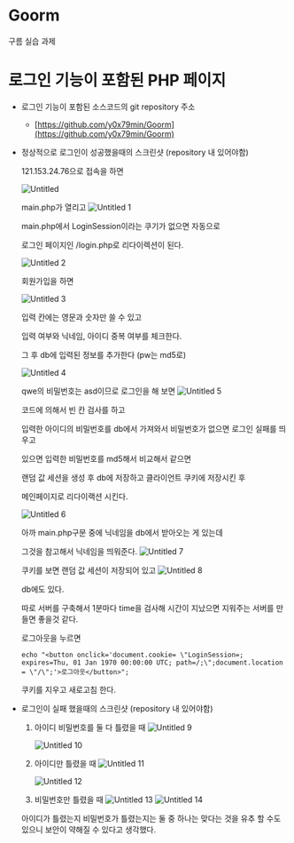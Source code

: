 # Goorm
구름 실습 과제
# 로그인 기능이 포함된 PHP 페이지

- 로그인 기능이 포함된 소스코드의 git repository 주소
    - [https://github.com/y0x79min/Goorm](https://github.com/y0x79min/Goorm)

- 정상적으로 로그인이 성공했을때의 스크린샷 (repository 내 있어야함)
    
    121.153.24.76으로 접속을 하면
  
    ![Untitled](https://github.com/y0x79min/Goorm/assets/146512434/cc3dd4a2-4e18-41ea-87da-32f4a80cfa5f)

    main.php가 열리고
    ![Untitled 1](https://github.com/y0x79min/Goorm/assets/146512434/5fb1d43a-7fe5-4402-b7ac-7b78f4e45419)

    
    main.php에서 LoginSession이라는 쿠기가 없으면 자동으로 
    
    로그인 페이지인 /login.php로 리다이렉션이 된다.
    
    ![Untitled 2](https://github.com/y0x79min/Goorm/assets/146512434/3c305862-de66-44b8-bd09-e454283cc3ae)
    
    회원가입을 하면
    
    ![Untitled 3](https://github.com/y0x79min/Goorm/assets/146512434/9433a949-02ca-4764-bab8-22d1f8a7d889)
    
    입력 칸에는 영문과 숫자만 쓸 수 있고
    
    입력 여부와 닉네임, 아이디 중복 여부를 체크한다.
    
    그 후 db에 입력된 정보를 추가한다 (pw는 md5로)
    
    ![Untitled 4](https://github.com/y0x79min/Goorm/assets/146512434/751bcc93-509a-4151-965d-9b86f1721067)
    
    qwe의 비밀번호는 asd이므로 로그인을 해 보면
    ![Untitled 5](https://github.com/y0x79min/Goorm/assets/146512434/853c59b3-c712-4cee-b66d-bdb3e542ca6f)

    
    코드에 의해서 빈 칸 검사를 하고
    
    입력한 아이디의 비밀번호를 db에서 가져와서 비밀번호가 없으면 로그인 실패를 띄우고
    
    있으면 입력한 비밀번호를 md5해서 비교해서 같으면
    
    랜덤 값 세션을 생성 후 db에 저장하고 클라이언트 쿠키에 저장시킨 후 
    
    메인페이지로 리다이랙션 시킨다.
    
    ![Untitled 6](https://github.com/y0x79min/Goorm/assets/146512434/f4fd17a3-4f5c-443f-b35c-dd13036140c6)
    
    아까 main.php구문 중에 닉네임을 db에서 받아오는 게 있는데
    
    그것을 참고해서 닉네임을 띄워준다.
    ![Untitled 7](https://github.com/y0x79min/Goorm/assets/146512434/9a866cee-fdcf-44ef-8003-355b22c16778)
    
    쿠키를 보면 랜덤 값 세션이 저장되어 있고
    ![Untitled 8](https://github.com/y0x79min/Goorm/assets/146512434/9461f001-1b8a-4af9-adb3-a447d7304451)

    
    db에도 있다. 
    
    따로 서버를 구축해서 1분마다 time을 검사해 시간이 지났으면 지워주는 서버를 만들면 좋을것 같다.
    
    로그아웃을 누르면
    
    `echo "<button onclick='document.cookie= \"LoginSession=; expires=Thu, 01 Jan 1970 00:00:00 UTC; path=/;\";document.location = \"/\";'>로그아웃</button>";`
    
    쿠키를 지우고 새로고침 한다.
    
- 로그인이 실패 했을때의 스크린샷 (repository 내 있어야함)
    1. 아이디 비밀번호를 둘 다 틀렸을 때
        ![Untitled 9](https://github.com/y0x79min/Goorm/assets/146512434/845d62d3-9539-4583-b041-e9f9632338c7)

        ![Untitled 10](https://github.com/y0x79min/Goorm/assets/146512434/0cb5ce4b-e39a-458e-b470-0ea29707bdec)

        
    
    1. 아이디만 틀렸을 때
        ![Untitled 11](https://github.com/y0x79min/Goorm/assets/146512434/fc1b0ea5-e812-4dcf-8792-3fa55ec9826c)

        ![Untitled 12](https://github.com/y0x79min/Goorm/assets/146512434/ad7f2ee3-66c3-4e15-b786-e329bf0ee6d4)

        
    2. 비밀번호만 틀렸을 때
        ![Untitled 13](https://github.com/y0x79min/Goorm/assets/146512434/bca0c5e2-bb0a-439d-a006-cbc83ac57f86)
        ![Untitled 14](https://github.com/y0x79min/Goorm/assets/146512434/fac877fa-7670-4cf5-aeb3-5fa4eda6354d)

        
    
    아이디가 틀렸는지 비밀번호가 틀렸는지는 둘 중 하나는 맞다는 것을 유추 할 수도 있으니 보안이 약해질 수 있다고 생각했다.
